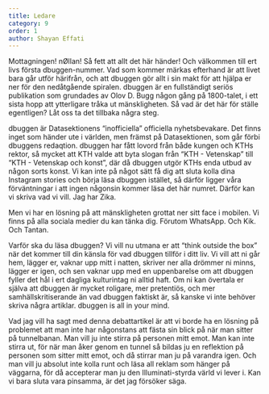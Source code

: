 ```yaml
---
title: Ledare
category: 9
order: 1
author: Shayan Effati
---
```


Mottagningen! nØllan! Så fett att allt det här händer! Och välkommen till ert livs första dbuggen-nummer. Vad som kommer märkas efterhand är att livet bara går utför härifrån, och att dbuggen gör allt i sin makt för att hjälpa er ner för den nedåtgående spiralen. dbuggen är en fullständigt seriös publikation som grundades av Olov D. Bugg någon gång på 1800-talet, i ett sista hopp att ytterligare tråka ut mänskligheten. Så vad är det här för ställe egentligen? Låt oss ta det tillbaka några steg.

dbuggen är Datasektionens “inofficiella” officiella nyhetsbevakare. Det finns inget som händer ute i världen, men främst på Datasektionen, som går förbi dbuggens redaqtion. dbuggen har fått lovord från både kungen och KTHs rektor, så mycket att KTH valde att byta slogan från “KTH - Vetenskap” till “KTH - Vetenskap och konst”, där då dbuggen utgör KTHs enda utbud av någon sorts konst. Vi kan inte på något sätt få dig att sluta kolla dina Instagram stories och börja läsa dbuggen istället, så därför ligger våra förväntningar i att ingen någonsin kommer läsa det här numret. Därför kan vi skriva vad vi vill. Jag har Zika.

Men vi har en lösning på att mänskligheten grottat ner sitt face i mobilen. Vi finns på alla sociala medier du kan tänka dig. Förutom WhatsApp. Och Kik. Och Tantan.

Varför ska du läsa dbuggen? Vi vill nu utmana er att “think outside the box” när det kommer till din känsla för vad dbuggen tillför i ditt liv. Vi vill att ni går hem, lägger er, vaknar upp mitt i natten, skriver ner alla drömmer ni minns, lägger er igen, och sen vaknar upp med en uppenbarelse om att dbuggen fyller det hål i ert dagliga kulturintag ni alltid haft. Om ni kan övertala er själva att dbuggen är mycket roligare, mer pretentiös, och mer samhällskritiserande än vad dbuggen faktiskt är, så kanske vi inte behöver skriva några artiklar. dbuggen is all in your mind.

Vad jag vill ha sagt med denna debattartikel är att vi borde ha en lösning på problemet att man inte har någonstans att fästa sin blick på när man sitter på tunnelbanan. Man vill ju inte stirra på personen mitt emot. Man kan inte stirra ut, för när man åker genom en tunnel så bildas ju en reflektion på personen som sitter mitt emot, och då stirrar man ju på varandra igen. Och man vill ju absolut inte kolla runt och läsa all reklam som hänger på väggarna, för då accepterar man ju den Illuminati-styrda värld vi lever i. Kan vi bara sluta vara pinsamma, är det jag försöker säga.
